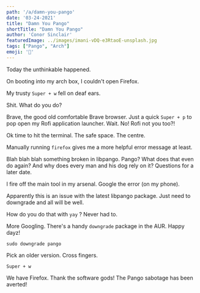 ```yaml
---
path: '/a/damn-you-pango'
date: '03-24-2021'
title: "Damn You Pango"
shortTitle: "Damn You Pango"
author: 'Conor Sinclair'
featuredImage: ../images/imani-vDQ-e3RtaoE-unsplash.jpg
tags: ["Pango", "Arch"]
emoji: '🍳'
---
```


Today the unthinkable happened. 

On booting into my arch box, I couldn't open Firefox. 

My trusty `Super + w` fell on deaf ears.

Shit. What do you do? 

Brave, the good old comfortable Brave browser. Just a quick `Super + p` to pop open my Rofi application launcher. Wait. No! Rofi not you too?!

Ok time to hit the terminal. The safe space. The centre.

Manually running `firefox` gives me a more helpful error message at least. 

Blah blah blah something broken in libpango. Pango? What does that even do again? And why does every man and his dog rely on it? Questions for a later date.

I fire off the main tool in my arsenal. Google the error (on my phone).

Apparently this is an issue with the latest libpango package. Just need to downgrade and all will be well.

How do you do that with `yay` ? Never had to. 

More Googling. There's a handy `downgrade` package in the AUR. Happy dayz!

`sudo downgrade pango` 

Pick an older version. Cross fingers.

`Super + w` 

We have Firefox. Thank the software gods! The Pango sabotage has been averted!

